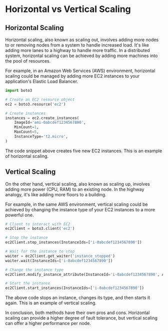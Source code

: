 # Horizontal vs Vertical Scaling

## Horizontal Scaling

Horizontal scaling, also known as scaling out, involves adding more nodes to or removing nodes from a system to handle increased load. It's like adding more lanes to a highway to handle more traffic. In a distributed system, horizontal scaling can be achieved by adding more machines into the pool of resources. 

For example, in an Amazon Web Services (AWS) environment, horizontal scaling could be managed by adding more EC2 instances to your application's Elastic Load Balancer. 

```python
import boto3

# Create an EC2 resource object
ec2 = boto3.resource('ec2')

# Create instances
instances = ec2.create_instances(
    ImageId='ami-0abcdef1234567890',
    MinCount=1,
    MaxCount=5,
    InstanceType='t2.micro',
)
```

The code snippet above creates five new EC2 instances. This is an example of horizontal scaling.

## Vertical Scaling

On the other hand, vertical scaling, also known as scaling up, involves adding more power (CPU, RAM) to an existing node. In the highway analogy, it's like adding more floors to a building.

For example, in the same AWS environment, vertical scaling could be achieved by changing the instance type of your EC2 instances to a more powerful one.

```python
# Client to interact with EC2
ec2Client = boto3.client('ec2')

# Stop the instance
ec2Client.stop_instances(InstanceIds=['i-0abcdef1234567890'])

# Wait for the instance to stop
waiter = ec2Client.get_waiter('instance_stopped')
waiter.wait(InstanceIds=['i-0abcdef1234567890'])

# Change the instance type
ec2Client.modify_instance_attribute(InstanceId='i-0abcdef1234567890', Attribute='instanceType', Value='t2.large')

# Start the instance
ec2Client.start_instances(InstanceIds=['i-0abcdef1234567890'])
```

The above code stops an instance, changes its type, and then starts it again. This is an example of vertical scaling.

In conclusion, both methods have their own pros and cons. Horizontal scaling can provide a higher degree of fault tolerance, but vertical scaling can offer a higher performance per node.
